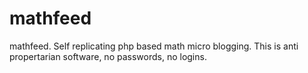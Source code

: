 # mathfeed
mathfeed.  Self replicating php based math micro blogging.  This is anti propertarian software, no passwords, no logins.

